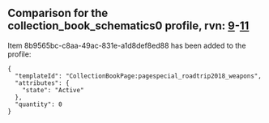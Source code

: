 ## Comparison for the collection_book_schematics0 profile, rvn: [9](https://github.com/PRO100KatYT/FortniteProfileRevisions/tree/main/profiles/collection_book_schematics0/9%20collection_book_schematics0.json)-[11](https://github.com/PRO100KatYT/FortniteProfileRevisions/tree/main/profiles/collection_book_schematics0/11%20collection_book_schematics0.json)

Item 8b9565bc-c8aa-49ac-831e-a1d8def8ed88 has been added to the profile:

```
{
  "templateId": "CollectionBookPage:pagespecial_roadtrip2018_weapons",
  "attributes": {
    "state": "Active"
  },
  "quantity": 0
}
```

<br><br>

